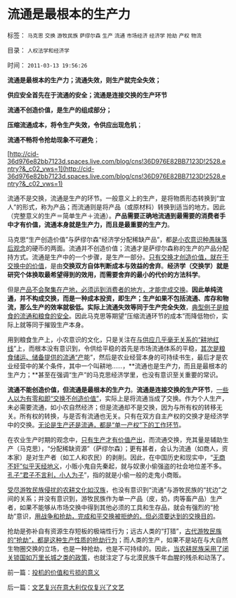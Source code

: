 # 流通是最根本的生产力

标签： `马克思` `交换` `游牧民族` `萨缪尔森` `生产` `流通` `市场经济` `经济学` `抢劫` `产权` `物流` 

目录： `人权法学和经济学`

时间： `2011-03-13 19:56:26`

**流通是最根本的生产力；流通失效，则生产就完全失效；**

**供应安全首先在于流通的安全；流通是连接交换的生产环节**

**流通不创造价值，是生产的组成部分；**

**压缩流通成本，将令生产失效，令供应出现危机**；

**流通不畅将令抢劫现象不可避免**；

[http://cid-36d976e82bb7123d.spaces.live.com/blog/cns!36D976E82BB7123D!2528.entry?&_c02_vws=1](http://cid-36d976e82bb7123d.spaces.live.com/blog/cns!36D976E82BB7123D!2528.entry?&_c02_vws=1)

流通不是交换，流通是生产的环节。一般意义上的生产，是将物质形态转换到“宜人”的形式，称为产品；而流通则是将产品（或原材料）转换到适当的地方。因此（完整意义的生产＝简单生产＋流通）。**产品需要正确地流通到最需要的消费者手中才有价值，流通本身就是生产力，而且是最重要的生产力**。

马克思“生产创造价值”与萨缪尔森“经济学分配稀缺产品”，都[是小农意识种愚昧落后观念](../../../2010/2/28/中国传统文化之小农意识探讨目录集.md)的硬币的两面。流通并不创造价值；流通才是萨缪尔森称的生产的产品分配持方式。流通是生产中的一个步骤，是生产一部分。[只有交换才创造价值，就在于交换中的价值](../../../2011/2/19/交换创造价值的自由和《通往奴役之路》.md)，是由**交换双方自体判断成本与效益的舍弃**。**经济学（交换学）就是研究个体换取最希望得到的效用，而需要舍弃的最小的代价的方法科学**。

但是[产品不会聚集在产地，必须运到消费者的地方，才能完成交换](../../../2010/4/30/“生产力”无关紧要，“交换力”是文明的进步.md)。**因此单纯流通，并不构成交换，而是一种成本投资，即生产；生产如果不包括流通、库存和物流，那么生产的效率就极低。实际上流通失效等同于生产完全失效**，[典型例子是粮食的流通和粮食的安全](../../../2009/11/21/中国历史人口和国际市场及国家粮食安全.md)。因此马克思等期望“压缩流通环节的成本”而降低物价，实际上就等同于摧毁生产本身。

用到粮食生产上，小农意识的文化，只是关注在[与供应几乎毫无关系的“耕地红线](../../../2009/1/9/OPEC国家也是用耕地红线保证粮食安全吗？.md)”上，而根本没有意识到，令供给平稳的首先是市场流通体系的平稳，[其次是粮食储运、储备提供的流通“产](../../../2008/11/21/两种保障救危机——中国经济发展的含义.md)能”，然后是农业经营本身的可持续书生，最后才是农业经营中的某个条件，其中一个叫耕地……，**流通也是生产力，而且是最根本的生产力；**甚至在强调“生产”的马克思经济学里，也没有意识至关重要的常识。

**流通不能创造价值，但流通是最根本的生产力**。**流通是连接交换的生产环节**，[一些人以为有零和即“交换不创造价值”](../../../2011/3/7/“零和”，亏损和投机.md)，实际上是将流通当成了交换。作为个人生产，未必需要流通，如小农自然经济；但是流通却不是交换，因为与所有权的转移无关。所有权的转换，与是否有流通也无关。只有在双方自主产权的交换才是经济学中的交换。[无论是生产还是流通，都是“单一产权”下的工作环节](../../../2011/3/5/交换创造和平，生产制造战争.md)。

在农业生产时期的观念中，[只有生产才有价值产出](../../../2010/6/7/《资本论》错在“生产创造价值”.md)，而流通交换，充其量是辅助生产（马克思），“分配稀缺资源”（萨缪尔森）；更有甚者，会认为流通（如商人，资本家）是对生产者（如工人和农民）的剥削。因此，在中国历史和现实中，“[无商不奸”似乎天经地义](../../../2009/8/26/仇富的牛二没前途.md)，小贩小鬼自先秦起，就与奴隶小偷强盗的社会地位差不多。[孔子“君子不言利，小人为子](http://blog.sina.com.cn/u/5563a64d01000a71)”，指的就是小偷一般的走鬼小商贩。

[受尽游牧民族侵扰的农耕文化如汉族](../../../2008/11/27/血的教训：不要妖魔化敌人.md)，也没有意识到“流通”与游牧民族的“扰边”之间的关系；并没有意识到，游牧民族作为单一产品（皮，奶，肉等畜产品）生产者，如果不能够从市场交换中得到其他必须的工具和生存品，就会有强烈的“抢劫”意识，[用战争和抢劫，完成和平交换被拒绝的，但必须要达到的交换目的](../../../2011/3/5/交换创造和平，生产制造战争.md)。

抢劫是弥补自有资源生存短板的极端性行为；远古人类的“打猎”，[古代游牧民族的“抢劫”，都是这种生产性质的抢劫行为](../../../2010/12/3/蛮族除了“造反抢劫”别无出路，蛮族中不乏文明行为.md)；而人类的生产，如果不是站在与大自然生物圈交换的立场，也是一种抢劫，也是不可持续的。因此，[当农耕民族采用了闭关锁国如万里长城之类的政策](../../../2008/11/24/中国150年来失败根本原因.md)，也就注定了与北漠民族千年血腥的残杀和动荡了。



前一篇：[投机的价值和亏损的意义](../../../2011/3/12/投机的价值和亏损的意义.md)

后一篇：[文艺复兴在意大利仅仅复兴了文艺](../../../2011/3/13/文艺复兴在意大利仅仅复兴了文艺.md)